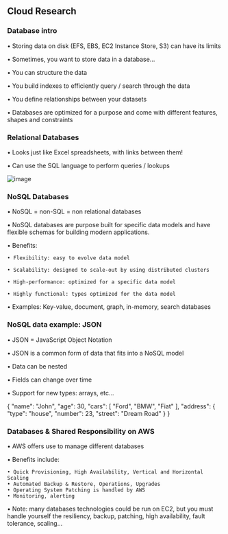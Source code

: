 ## Cloud Research
### Database intro
• Storing data on disk (EFS, EBS, EC2 Instance Store, S3) can have its limits

• Sometimes, you want to store data in a database…

• You can structure the data

• You build indexes to efficiently query / search through the data

• You define relationships between your datasets

• Databases are optimized for a purpose and come with different
features, shapes and constraints

### Relational Databases
• Looks just like Excel spreadsheets, with links between them!

• Can use the SQL language to perform queries / lookups

![image](https://user-images.githubusercontent.com/121011336/220810176-a2574c70-a372-47d1-99b7-9fd41952d6de.png)

### NoSQL Databases
• NoSQL = non-SQL = non relational databases

• NoSQL databases are purpose built for specific data models and have flexible schemas for building modern applications.

• Benefits:

    • Flexibility: easy to evolve data model
    
    • Scalability: designed to scale-out by using distributed clusters
    
    • High-performance: optimized for a specific data model
    
    • Highly functional: types optimized for the data model

• Examples: Key-value, document, graph, in-memory, search databases

### NoSQL data example: JSON
• JSON = JavaScript Object Notation

• JSON is a common form of data that fits into a NoSQL model

• Data can be nested

• Fields can change over time

• Support for new types: arrays, etc…

{
"name": "John",
"age": 30,
"cars": [
"Ford",
"BMW",
"Fiat"
],
"address": {
"type": "house",
"number": 23,
"street": "Dream Road"
}
}

### Databases & Shared Responsibility on AWS
• AWS offers use to manage different databases

• Benefits include:

    • Quick Provisioning, High Availability, Vertical and Horizontal Scaling
    • Automated Backup & Restore, Operations, Upgrades
    • Operating System Patching is handled by AWS
    • Monitoring, alerting

• Note: many databases technologies could be run on EC2, but you must handle yourself the resiliency, backup, patching, high availability, fault
tolerance, scaling… 












